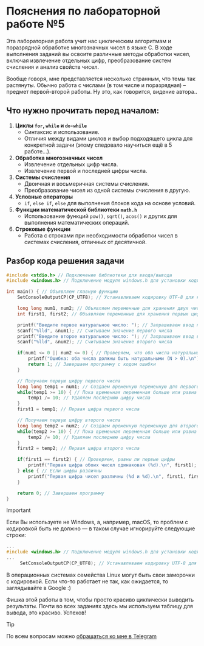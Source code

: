 # Пояснения по лабораторной работе №5

Эта лабораторная работа учит нас циклическим алгоритмам и поразрядной обработке многозначных чисел в языке C. В ходе выполнения заданий вы освоите различные методы обработки чисел, включая извлечение отдельных цифр, преобразование систем счисления и анализ свойств чисел.

Вообще говоря, мне представляется несколько странным, что темы так растянуты. Обычно работа с числами (в том числе и поразрядная) – предмет первой-второй работы. Ну это, как говорится, видение автора..

## Что нужно прочитать перед началом:
1. **Циклы `for`, `while` и `do-while`**
   - Синтаксис и использование.
   - Отличия между видами циклов и выбор подходящего цикла для конкретной задачи (этому следовало научиться ещё в 5 работе...).
2. **Обработка многозначных чисел**
   - Извлечение отдельных цифр числа.
   - Извлечение первой и последней цифры числа.
3. **Системы счисления**
   - Двоичная и восьмеричная системы счисления.
   - Преобразование чисел из одной системы счисления в другую.
4. **Условные операторы**
   - `if`, `else if`, `else` для выполнения блоков кода на основе условий.
5. **Функции математической библиотеки `math.h`**
   - Использование функций `pow()`, `sqrt()`, `acos()` и других для выполнения математических операций.
6. **Строковые функции**
   - Работа с строками при необходимости обработки чисел в системах счисления, отличных от десятичной.


## Разбор кода решения задачи

```c
#include <stdio.h> // Подключение библиотеки для ввода/вывода
#include <windows.h> // Подключение модуля windows.h для установки кодировки вывода

int main() { // Объявляем главную функцию
    SetConsoleOutputCP(CP_UTF8); // Устанавливаем кодировку UTF-8 для корректного отображения русских символов

    long long num1, num2; // Объявляем переменные для хранения двух чисел
    int first1, first2; // Объявляем переменные для хранения первых цифр чисел

    printf("Введите первое натуральное число: "); // Запрашиваем ввод первого числа
    scanf("%lld", &num1); // Считываем значение первого числа
    printf("Введите второе натуральное число: "); // Запрашиваем ввод второго числа
    scanf("%lld", &num2); // Считываем значение второго числа

    if(num1 <= 0 || num2 <= 0) { // Проверяем, что оба числа натуральные
        printf("Ошибка: оба числа должны быть натуральными (N > 0).\n"); // Выводим сообщение об ошибке
        return 1; // Завершаем программу с кодом ошибки
    }

    // Получаем первую цифру первого числа
    long long temp1 = num1; // Создаем временную переменную для первого числа
    while(temp1 >= 10) { // Пока временная переменная больше или равна 10
        temp1 /= 10; // Удаляем последнюю цифру числа
    }
    first1 = temp1; // Первая цифра первого числа

    // Получаем первую цифру второго числа
    long long temp2 = num2; // Создаем временную переменную для второго числа
    while(temp2 >= 10) { // Пока временная переменная больше или равна 10
        temp2 /= 10; // Удаляем последнюю цифру числа
    }
    first2 = temp2; // Первая цифра второго числа

    if(first1 == first2) { // Проверяем, равны ли первые цифры
        printf("Первая цифра обоих чисел одинаковая (%d).\n", first1); // Выводим сообщение об одинаковости цифр
    } else { // Если цифры различны
        printf("Первая цифра чисел различны (%d и %d).\n", first1, first2); // Выводим сообщение о различии цифр
    }

    return 0; // Завершаем программу
}
```

> [!IMPORTANT]
> Если Вы используете не Windows, а, например, macOS, то проблем с кодировкой быть не должно — в таком случае игнорируйте следующие строки:
> ```c
> ...
> #include <windows.h> // Подключение модуля windows.h для установки кодировки вывода
> ...
>      SetConsoleOutputCP(CP_UTF8); // Устанавливаем кодировку UTF-8 для вывода в консоли русских символов: иначе будут иероглифы
> ```
>
> В операционных системах семейства Linux могут быть свои заморочки с кодировкой. Если что-то работает не так, как ожидается, то заглядывайте в Google :)

Фишка этой работы в том, чтобы просто красиво циклически выводить результаты. Почти во всех заданиях здесь мы используем таблицу для вывода, это красиво. Успехов!

> [!TIP]
> По всем вопросам можно [обращаться ко мне в Telegram](https://t.me/plunkzy)